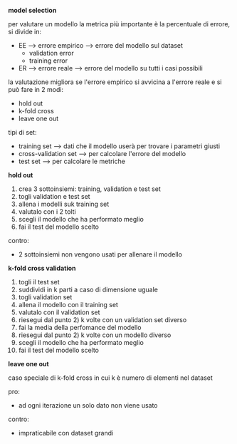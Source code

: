 **model selection**

per valutare un modello la metrica più importante è la percentuale di errore, si divide in:
* EE --> errore empirico --> errore del modello sul dataset
    * validation error
    * training error
* ER --> errore reale --> errore del modello su tutti i casi possibili

la valutazione migliora se l'errore empirico si avvicina a l'errore reale e si può fare in 2 modi:
* hold out
* k-fold cross
* leave one out

tipi di set:
* training set --> dati che il modello userà per trovare i parametri giusti
* cross-validation set --> per calcolare l'errore del modello
* test set --> per calcolare le metriche

**hold out**

1. crea 3 sottoinsiemi: training, validation e test set
2. togli validation e test set
3. allena i modelli suk training set
4. valutalo con i 2 tolti
5. scegli il modello che ha performato meglio
6. fai il test del modello scelto

contro:
* 2 sottoinsiemi non vengono usati per allenare il modello

**k-fold cross validation**

1. togli il test set
2. suddividi in k parti a caso di dimensione uguale
3. togli validation set
4. allena il modello con il training set
5. valutalo con il validation set
6. riesegui dal punto 2) k volte con un validation set diverso
7. fai la media della perfomance del modello
8. riesegui dal punto 2) k volte con un modello diverso
9. scegli il modello che ha performato meglio
10. fai il test del modello scelto

**leave one out**

caso speciale di k-fold cross in cui k è numero di elementi nel dataset

pro:
* ad ogni iterazione un solo dato non viene usato

contro:
* impraticabile con dataset grandi